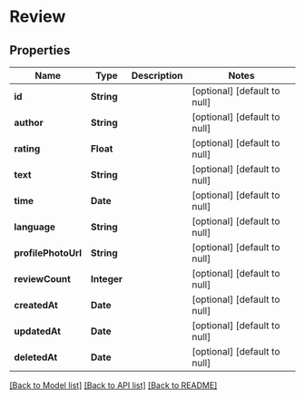 # Review
## Properties

| Name | Type | Description | Notes |
|------------ | ------------- | ------------- | -------------|
| **id** | **String** |  | [optional] [default to null] |
| **author** | **String** |  | [optional] [default to null] |
| **rating** | **Float** |  | [optional] [default to null] |
| **text** | **String** |  | [optional] [default to null] |
| **time** | **Date** |  | [optional] [default to null] |
| **language** | **String** |  | [optional] [default to null] |
| **profilePhotoUrl** | **String** |  | [optional] [default to null] |
| **reviewCount** | **Integer** |  | [optional] [default to null] |
| **createdAt** | **Date** |  | [optional] [default to null] |
| **updatedAt** | **Date** |  | [optional] [default to null] |
| **deletedAt** | **Date** |  | [optional] [default to null] |

[[Back to Model list]](../README.md#documentation-for-models) [[Back to API list]](../README.md#documentation-for-api-endpoints) [[Back to README]](../README.md)

